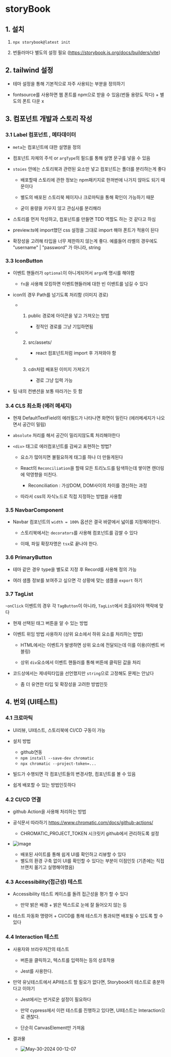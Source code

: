# storyBook

## 1. 설치

1. `npx storybook@latest init`

2. 번들러마다 별도의 설정 필요 (https://storybook.js.org/docs/builders/vite)

## 2. tailwind 설정

- 테마 설정을 통해 기본적으로 자주 사용되는 부분을 정의하기

- fontsource를 사용하면 웹 폰트를 npm으로 받을 수 있음(번들 용량도 작다) + 별도의 폰트 다운 x

## 3. 컴포넌트 개발과 스토리 작성

### 3.1 Label 컴포넌트 , 메타데이터

- `meta`는 컴포넌트에 대한 설명을 정의

- 컴포넌트 자체의 주석 or `argType`의 필드를 통해 설명 문구를 넣을 수 있음

- `stoies` 안에는 스토리북과 관련된 요소만 넣고 컴포넌트는 폴더를 분리하는게 좋다

  - 배포할때 스토리에 관한 정보는 npm패키지로 한꺼번에 나가지 않아도 되기 때문이다

  - 별도의 배포된 스토리북 페이지나 크로마틱을 통해 확인이 가능하기 때문

  - 굳이 용량을 키우지 않고 관심사를 분리해라

- 스토리를 먼저 작성하고, 컴포넌트를 만들면 TDD 역할도 하는 것 같다고 하심

- preview.ts에 import했던 css 설정을 그대로 import 해야 폰트가 적용이 된다

- 확장성을 고려해 타입을 너무 제한하지 않는게 좋다. 예를들어 라벨의 경우에도 "username" | "password" 가 아니라, string

### 3.3 IconButton

- 이벤트 핸들러가 `optional`이 아니게되어서 `args`에 명시를 해야함

  - `fn`을 사용해 모킹하면 이벤트핸들러에 대한 빈 이밴트를 넘길 수 있다

- icon의 경우 Path를 넘기도록 처리함 (이미지 경로)

  - 1. public 경로에 아이콘을 넣고 가져오는 방법

       - 정적인 경로를 그냥 기입하면됨

  - 2. src/assets/

       - react 컴포넌트처럼 import 후 가져와야 함

  - 3. cdn처럼 배포된 이미지 가져오기

       - 경로 그냥 입력 가능

- 팀 내의 컨밴션을 보통 따라가는 듯 함

### 3.4 CLS 최소화 (에러 메세지)

- 현재 DefaultTextField의 에러필드가 나타나면 화면이 밀린다 (에러메세지가 나오면서 공간이 밀림)

- `absolute` 처리를 해서 공간이 밀리지않도록 처리해야한다

- `<div>` 태그로 에러컴포넌트를 감싸고 표현하는 방법?

  - <div>요소가 많아지면 불필요하게 태그를 하나 더 만들게된다

  - React의 `Reconciliation`을 할때 모든 트리노드를 탐색하는데 쌓이면 렌더링에 악영향을 미친다.

    - Reconciliation : 가상DOM, DOM사이의 차이를 갱신하는 과정

  - 따라서 css의 자식노드로 직접 지정하는 방법을 사용함

### 3.5 NavbarComponent

- Navbar 컴포넌트의 `width = 100%` 옵션은 결국 바깥에서 넓이를 지정해야한다.

  - 스토리북에서는 `decorators`를 사용해 컴포넌트를 감쌀 수 있다

  - 이때, 파일 확장자명은 `tsx`로 끝나야 한다.

### 3.6 PrimaryButton

- 테마 같은 경우 type을 별도로 지정 후 Record를 사용해 정의 가능

- 여러 샘플 정보를 보여주고 싶으면 각 상황에 맞는 샘플을 `export` 하기

### 3.7 TagList

-`onClick` 이벤트의 경우 각 `TagButton`이 아니라, `TagList`에서 호출되어야 맥락에 맞다

- 현재 선택된 태그 버튼을 알 수 있는 방법

- 이벤트 위임 방법 사용하자 (상위 요소에서 하위 요소를 처리하는 방법)

  - HTML에서는 이벤트가 발생하면 상위 요소에 전달되는데 이를 이용(이벤트 버블링)

  - 상위 `div`요소에서 이벤트 핸들러를 통해 버튼에 클릭된 값을 처리

- 코드상에서는 제네릭타입을 선언했지만 `string`으로 고정해도 문제는 안났다

  - 좀 더 유연한 타입 및 확장성을 고려한 방법인듯

## 4. 번외 (UI테스트)

### 4.1 크로마틱

- UI리뷰, UI테스트, 스토리북에 CI/CD 구동이 가능

- 설치 방법

  - github연동
  - `npm install --save-dev chromatic`
  - `npx chromatic --project-token=...`

- 빌드가 수행되면 각 컴포넌트들의 변경사항, 컴포넌트를 볼 수 있음

- 쉽게 배포할 수 있는 방법인듯하다

### 4.2 CI/CD 연결

- github Action을 사용해 처리하는 방법

- 공식문서 따라하기 https://www.chromatic.com/docs/github-actions/

  - CHROMATIC_PROJECT_TOKEN 시크릿키 github에서 관리하도록 설정

- ![image](https://github.com/teawon/storyBook/assets/78795820/2921f1ee-ccda-4799-8569-f7a037c07021)

  - 배포된 사이트를 통해 쉽게 UI를 확인하고 리뷰할 수 있다
  - 별도의 환경 구축 없이 UI를 확인할 수 있다는 부분이 이점인듯 (기존에는 직접 브랜치 옮기고 실행해야했음)

### 4.3 Accessibility(접근성) 테스트

- Accessibility 테스트 케이스를 돌려 접근성을 평가 할 수 있다

  - 만약 밝은 배경 + 밝은 텍스트로 눈에 잘 들어오지 않는 등

- 테스트 자동화 명령어 + CI/CD를 통해 테스트가 통과되면 배포될 수 있도록 할 수 있다

### 4.4 Interaction 테스트

- 사용자와 브라우저간의 테스트

  - 버튼을 클릭하고, 텍스트를 입력하는 등의 상호작용

  - Jest를 사용한다.

- 만약 유닛테스트에서 API테스트 할 필요가 없다면, Storybook의 테스트로 충분하다고 이야기

  - Jest에서는 번거로운 설정이 필요하다

  - 만약 cypress에서 이런 테스트를 진행하고 있다면, UI테스트는 Interaction으로 괜찮다.

  - 단순히 CanvasElement만 가져옴

- 결과물
  - ![May-30-2024 00-12-07](https://github.com/teawon/storyBook/assets/78795820/4621547d-0c90-4714-bc09-33f39190d111)
